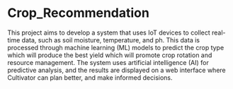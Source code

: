 # Crop_Recommendation
 This project aims to develop a system that uses IoT devices to collect real-time data, such as soil moisture, temperature, and ph. This data is processed through machine learning (ML) models to predict the crop type which will produce the best yield which will promote crop rotation and resource management. The system uses artificial intelligence (AI) for predictive analysis, and the results are displayed on a web interface where Cultivator can plan better, and make informed decisions.
